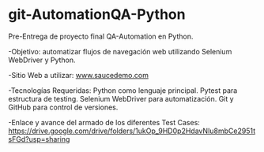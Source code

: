 # git-AutomationQA-Python

Pre-Entrega de proyecto final QA-Automation en Python.

-Objetivo: automatizar flujos de navegación web utilizando Selenium WebDriver y Python.

-Sitio Web a utilizar:
www.saucedemo.com

-Tecnologías Requeridas:
Python como lenguaje principal.
Pytest para estructura de testing.
Selenium WebDriver para automatización.
Git y GitHub para control de versiones.

-Enlace y avance del armado de los diferentes Test Cases:
https://drive.google.com/drive/folders/1ukOp_9HD0p2HdavNIu8mbCe2951tsFGd?usp=sharing